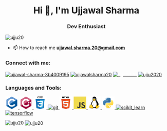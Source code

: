 <h1 align="center">Hi 👋, I'm Ujjawal Sharma</h1>
<h3 align="center">Dev Enthusiast</h3>

<p align="left"> <img src="https://komarev.com/ghpvc/?username=ujju20&label=Profile%20views&color=0e75b6&style=flat" alt="ujju20" /> </p>

- 📫 How to reach me **ujjawal.sharma.20@gmail.com**

<h3 align="left">Connect with me:</h3>
<p align="left">
<a href="https://linkedin.com/in/ujjawal-sharma-3b4009195" target="blank"><img align="center" src="https://raw.githubusercontent.com/rahuldkjain/github-profile-readme-generator/master/src/images/icons/Social/linked-in-alt.svg" alt="ujjawal-sharma-3b4009195" height="30" width="40" /></a>
<a href="https://kaggle.com/ujjawalsharma20" target="blank"><img align="center" src="https://raw.githubusercontent.com/rahuldkjain/github-profile-readme-generator/master/src/images/icons/Social/kaggle.svg" alt="ujjawalsharma20" height="30" width="40" /></a>
<a href="https://codeforces.com/profile/ujju2020" target="blank"><img align="center" src="https://cdn.jsdelivr.net/npm/simple-icons@3.0.1/icons/codeforces.svg" alt="ujju2020" height="30" width="40" style="color:white;"/></a>
 <a href="https://dev.to/ujju20" target="blank"><img align="center" src="https://cdn.jsdelivr.net/npm/simple-icons@3.0.1/icons/dev-dot-to.svg" alt="ujju2020" height="30" width="40" style="background-color:white;"/></a>
</p>

<h3 align="left">Languages and Tools:</h3>
<p align="left"> <a href="https://www.cprogramming.com/" target="_blank"> <img src="https://raw.githubusercontent.com/devicons/devicon/master/icons/c/c-original.svg" alt="c" width="40" height="40"/> </a> <a href="https://www.w3schools.com/cpp/" target="_blank"> <img src="https://raw.githubusercontent.com/devicons/devicon/master/icons/cplusplus/cplusplus-original.svg" alt="cplusplus" width="40" height="40"/> </a> <a href="https://www.w3schools.com/css/" target="_blank"> <img src="https://raw.githubusercontent.com/devicons/devicon/master/icons/css3/css3-original-wordmark.svg" alt="css3" width="40" height="40"/> </a> <a href="https://git-scm.com/" target="_blank"> <img src="https://www.vectorlogo.zone/logos/git-scm/git-scm-icon.svg" alt="git" width="40" height="40"/> </a> <a href="https://www.w3.org/html/" target="_blank"> <img src="https://raw.githubusercontent.com/devicons/devicon/master/icons/html5/html5-original-wordmark.svg" alt="html5" width="40" height="40"/> </a> <a href="https://developer.mozilla.org/en-US/docs/Web/JavaScript" target="_blank"> <img src="https://raw.githubusercontent.com/devicons/devicon/master/icons/javascript/javascript-original.svg" alt="javascript" width="40" height="40"/> </a> <a href="https://www.linux.org/" target="_blank"> <img src="https://raw.githubusercontent.com/devicons/devicon/master/icons/linux/linux-original.svg" alt="linux" width="40" height="40"/> </a> <a href="https://www.python.org" target="_blank"> <img src="https://raw.githubusercontent.com/devicons/devicon/master/icons/python/python-original.svg" alt="python" width="40" height="40"/> </a> <a href="https://scikit-learn.org/" target="_blank"> <img src="https://upload.wikimedia.org/wikipedia/commons/0/05/Scikit_learn_logo_small.svg" alt="scikit_learn" width="40" height="40"/> </a> <a href="https://www.tensorflow.org" target="_blank"> <img src="https://www.vectorlogo.zone/logos/tensorflow/tensorflow-icon.svg" alt="tensorflow" width="40" height="40"/> </a> </p>

<p><img align="left" src="https://github-readme-stats.vercel.app/api/top-langs?username=ujju20&show_icons=true&locale=en&layout=compact" alt="ujju20" /></p>

<p>&nbsp;<img align="center" src="https://github-readme-stats.vercel.app/api?username=ujju20&show_icons=true&locale=en" alt="ujju20" /></p>

